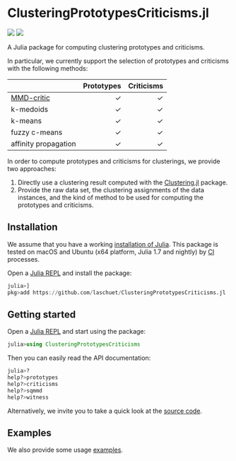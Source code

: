 # ClusteringPrototypesCriticisms.jl

[action-img]: https://github.com/laschuet/ClusteringPrototypesCriticisms.jl/actions/workflows/CI.yml/badge.svg?branch=main
[action-url]: https://github.com/laschuet/ClusteringPrototypesCriticisms.jl/actions/workflows/CI.yml?query=branch%3Amain
[action-ci-url]: https://github.com/laschuet/ClusteringPrototypesCriticisms.jl/actions/workflows/CI.yml
[clustering.jl-url]: https://github.com/JuliaStats/Clustering.jl
[codecov-img]: https://codecov.io/gh/laschuet/ClusteringPrototypesCriticisms.jl/branch/main/graph/badge.svg
[codecov-url]: https://codecov.io/gh/laschuet/ClusteringPrototypesCriticisms.jl
[julia-install-url]: https://julialang.org/downloads
[julia-repl-url]: https://docs.julialang.org/en/v1/stdlib/REPL
[mmdcritic-url]: https://dl.acm.org/doi/10.5555/3157096.3157352

[![][action-img]][action-url]
[![][codecov-img]][codecov-url]

A Julia package for computing clustering prototypes and criticisms.

In particular, we currently support the selection of prototypes and criticisms
with the following methods:

|                             | Prototypes | Criticisms |
|-----------------------------|-----------:|-----------:|
| [MMD-critic][mmdcritic-url] | ✓          | ✓          |
| k-medoids                   | ✓          | ✓          |
| k-means                     | ✓          | ✓          |
| fuzzy c-means               | ✓          | ✓          |
| affinity propagation        | ✓          | ✓          |

In order to compute prototypes and criticisms for clusterings, we provide two approaches:
1. Directly use a clustering result computed with the
    [Clustering.jl][clustering.jl-url] package.
2. Provide the raw data set, the clustering assignments of the data instances,
    and the kind of method to be used for computing the prototypes and criticisms.

## Installation

We assume that you have a working [installation of Julia][julia-install-url].
This package is tested on macOS and Ubuntu (x64 platform, Julia 1.7 and nightly)
by [CI][action-ci-url] processes.

Open a [Julia REPL][julia-repl-url] and install the package:
```julia
julia>]
pkg>add https://github.com/laschuet/ClusteringPrototypesCriticisms.jl
```

## Getting started

Open a [Julia REPL][julia-repl-url] and start using the package:
```julia
julia>using ClusteringPrototypesCriticisms
```

Then you can easily read the API documentation:
```julia
julia>?
help?>prototypes
help?>criticisms
help?>sqmmd
help?>witness
```
Alternatively, we invite you to take a quick look at the [source code](src).

## Examples

We also provide some usage [examples](examples).
